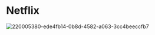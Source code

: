 # Netflix
![220005380-ede4fb14-0b8d-4582-a063-3cc4beeccfb7](https://github.com/subhrajitMukherje/Netflix/assets/83419411/e79ac33b-2fea-4db2-9532-62e424353e3e)
